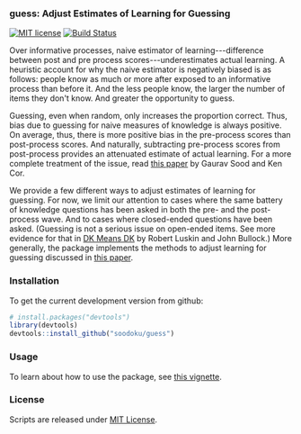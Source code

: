 ### guess: Adjust Estimates of Learning for Guessing

[![MIT license](http://img.shields.io/badge/license-MIT-brightgreen.svg)](http://opensource.org/licenses/MIT)
[![Build Status](https://travis-ci.org/soodoku/guess.svg?branch=master)](https://travis-ci.org/soodoku/guess)

Over informative processes, naive estimator of learning---difference between post and pre process scores---underestimates actual learning. A heuristic account for why the naive estimator is negatively biased is as follows: people know as much or more after exposed to an informative process than before it. And the less people know, the larger the number of items they don't know. And greater the opportunity to guess. 

Guessing, even when random, only increases the proportion correct. Thus, bias due to guessing for naive measures of knowledge is always positive. On average, thus, there is more positive bias in the pre-process scores than post-process scores. And naturally, subtracting pre-process scores from post-process provides an attenuated estimate of actual learning. For a more complete treatment of the issue, read [this paper](http://gsood.com/research/papers/guess.pdf) by Gaurav Sood and Ken Cor.

We provide a few different ways to adjust estimates of learning for guessing. For now, we limit our attention to cases where the same battery of knowledge questions has been asked in both the pre- and the post-process wave. And to cases where closed-ended questions have been asked. (Guessing is not a serious issue on open-ended items. See more evidence for that in [DK Means DK](http://bullock.research.yale.edu/papers/DKs/DK.pdf) by Robert Luskin and John Bullock.)  More generally, the package implements the methods to adjust learning for guessing discussed in [this paper](http://gsood.com/research/papers/guess.pdf).

### Installation

To get the current development version from github:


```r
# install.packages("devtools")
library(devtools)
devtools::install_github("soodoku/guess")
```

### Usage

To learn about how to use the package, see [this vignette](vignettes/Using_Guess.md).

### License
Scripts are released under [MIT License](https://opensource.org/licenses/MIT).

